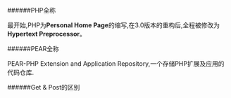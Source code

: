 ######PHP全称

最开始,PHP为**Personal Home Page**的缩写,在3.0版本的重构后,全程被修改为**Hypertext Preprocessor**。

######PEAR全称

PEAR-PHP Extension and Application Repository,一个存储PHP扩展及应用的代码仓库.

######Get & Post的区别
